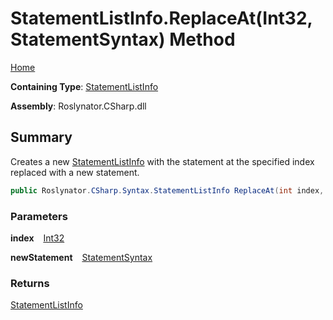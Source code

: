 # StatementListInfo\.ReplaceAt\(Int32, StatementSyntax\) Method

[Home](../../../../../README.md)

**Containing Type**: [StatementListInfo](../README.md)

**Assembly**: Roslynator\.CSharp\.dll

## Summary

Creates a new [StatementListInfo](../README.md) with the statement at the specified index replaced with a new statement\.

```csharp
public Roslynator.CSharp.Syntax.StatementListInfo ReplaceAt(int index, Microsoft.CodeAnalysis.CSharp.Syntax.StatementSyntax newStatement)
```

### Parameters

**index** &ensp; [Int32](https://docs.microsoft.com/en-us/dotnet/api/system.int32)

**newStatement** &ensp; [StatementSyntax](https://docs.microsoft.com/en-us/dotnet/api/microsoft.codeanalysis.csharp.syntax.statementsyntax)

### Returns

[StatementListInfo](../README.md)

